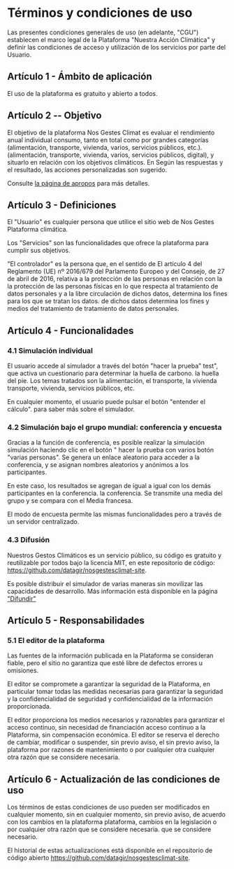 # Términos y condiciones de uso

Las presentes condiciones generales de uso (en adelante, "CGU") establecen
el marco legal de la Plataforma "Nuestra Acción Climática" y definir
las condiciones de acceso y utilización de los servicios por parte del Usuario.

## Artículo 1 - Ámbito de aplicación

El uso de la plataforma es gratuito y abierto a todos.

## Artículo 2 -- Objetivo

El objetivo de la plataforma Nos Gestes Climat es evaluar el rendimiento anual individual
consumo, tanto en total como por grandes categorías (alimentación, transporte, vivienda, varios, servicios públicos, etc.).
(alimentación, transporte, vivienda, varios, servicios públicos,
digital), y situarlo en relación con los objetivos climáticos. En
Según las respuestas y el resultado, las acciones personalizadas son
sugerido.

Consulte [la página de apropos](/apropos) para más detalles.

## Artículo 3 - Definiciones

El "Usuario" es cualquier persona que utilice el sitio web de Nos Gestes
Plataforma climática.

Los "Servicios" son las funcionalidades que ofrece la plataforma
para cumplir sus objetivos.

"El controlador" es la persona que, en el sentido de
El artículo 4 del Reglamento (UE) nº 2016/679 del Parlamento Europeo y del
Consejo, de 27 de abril de 2016, relativa a la protección de las personas en relación con la
la protección de las personas físicas en lo que respecta al tratamiento de datos personales y a la libre circulación de dichos datos, determina los fines para los que se tratan los datos.
de dichos datos determina los fines y medios del tratamiento de
tratamiento de datos personales.

## Artículo 4 - Funcionalidades

### 4.1 Simulación individual

El usuario accede al simulador a través del botón "hacer la prueba"
test", que activa un cuestionario para determinar la huella de carbono.
la huella del pie. Los temas tratados son la alimentación, el transporte, la vivienda
transporte, vivienda, servicios públicos, etc.

En cualquier momento, el usuario puede pulsar el botón "entender el cálculo".
para saber más sobre el simulador.

### 4.2 Simulación bajo el grupo mundial: conferencia y encuesta

Gracias a la función de conferencia, es posible realizar la simulación
simulación haciendo clic en el botón " hacer la prueba con varios
botón "varias personas". Se genera un enlace aleatorio para acceder a la conferencia,
y se asignan nombres aleatorios y anónimos a los participantes.

En este caso, los resultados se agregan de igual a igual con los demás participantes en la conferencia.
la conferencia. Se transmite una media del grupo y se compara con el
Media francesa.

El modo de encuesta permite las mismas funcionalidades pero a través de un servidor centralizado.

### 4.3 Difusión

Nuestros Gestos Climáticos es un servicio público, su código es gratuito y
reutilizable por todos bajo la licencia MIT, en este repositorio de código: https://github.com/datagir/nosgestesclimat-site.

Es posible distribuir el simulador de varias maneras
sin movilizar las capacidades de desarrollo. Más información
está disponible en la página
["Difundir"](https://nosgestesclimat.fr/diffuser)

## Artículo 5 - Responsabilidades

### 5.1 El editor de la plataforma

Las fuentes de la información publicada en la Plataforma se consideran
fiable, pero el sitio no garantiza que esté libre de defectos
errores u omisiones.

El editor se compromete a garantizar la seguridad de la Plataforma, en particular
tomar todas las medidas necesarias para garantizar la seguridad y la confidencialidad de
seguridad y confidencialidad de la información proporcionada.

El editor proporciona los medios necesarios y razonables para garantizar el acceso continuo, sin necesidad de financiación
acceso continuo a la Plataforma, sin compensación económica. El editor
se reserva el derecho de cambiar, modificar o suspender, sin previo aviso, el
sin previo aviso, la plataforma por razones de mantenimiento o por cualquier otra
cualquier otra razón que se considere necesaria.

## Artículo 6 - Actualización de las condiciones de uso

Los términos de estas condiciones de uso pueden ser modificados en cualquier momento, sin
en cualquier momento, sin previo aviso, de acuerdo con los cambios en la plataforma
plataforma, cambios en la legislación o por cualquier otra razón que se considere necesaria.
que se considere necesario.

El historial de estas actualizaciones está disponible en el repositorio de código abierto https://github.com/datagir/nosgestesclimat-site.
